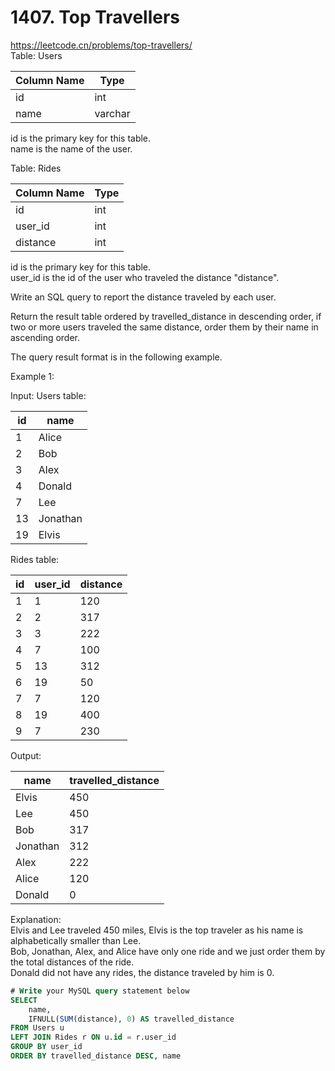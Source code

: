 # 1407. Top Travellers
https://leetcode.cn/problems/top-travellers/  
Table: Users

| Column Name   | Type    |
|---------------|---------|
| id            | int     |
| name          | varchar |

id is the primary key for this table.  
name is the name of the user.  
 
Table: Rides

| Column Name   | Type    |
|---------------|---------|
| id            | int     |
| user_id       | int     |
| distance      | int     |

id is the primary key for this table.   
user_id is the id of the user who traveled the distance "distance".  
 

Write an SQL query to report the distance traveled by each user.

Return the result table ordered by travelled_distance in descending order, if two or more users traveled the same distance, order them by their name in ascending order.

The query result format is in the following example.

 

Example 1:

Input: 
Users table:

| id   | name      |
|---------------|---------|
| 1    | Alice     |
| 2    | Bob       |
| 3    | Alex      |
| 4    | Donald    |
| 7    | Lee       |
| 13   | Jonathan  |
| 19   | Elvis     |

Rides table:

| id   | user_id  | distance |
|---------------|---------|---------|
| 1    | 1        | 120      |
| 2    | 2        | 317      |
| 3    | 3        | 222      |
| 4    | 7        | 100      |
| 5    | 13       | 312      |
| 6    | 19       | 50       |
| 7    | 7        | 120      |
| 8    | 19       | 400      |
| 9    | 7        | 230      |

Output: 

| name     | travelled_distance |
|---------------|---------|
| Elvis    | 450                |
| Lee      | 450                |
| Bob      | 317                |
| Jonathan | 312                |
| Alex     | 222                |
| Alice    | 120                |
| Donald   | 0                  |

Explanation:    
Elvis and Lee traveled 450 miles, Elvis is the top traveler as his name is alphabetically smaller than Lee.   
Bob, Jonathan, Alex, and Alice have only one ride and we just order them by the total distances of the ride.   
Donald did not have any rides, the distance traveled by him is 0.   

``` sql
# Write your MySQL query statement below
SELECT
    name,
    IFNULL(SUM(distance), 0) AS travelled_distance
FROM Users u
LEFT JOIN Rides r ON u.id = r.user_id
GROUP BY user_id
ORDER BY travelled_distance DESC, name
```

